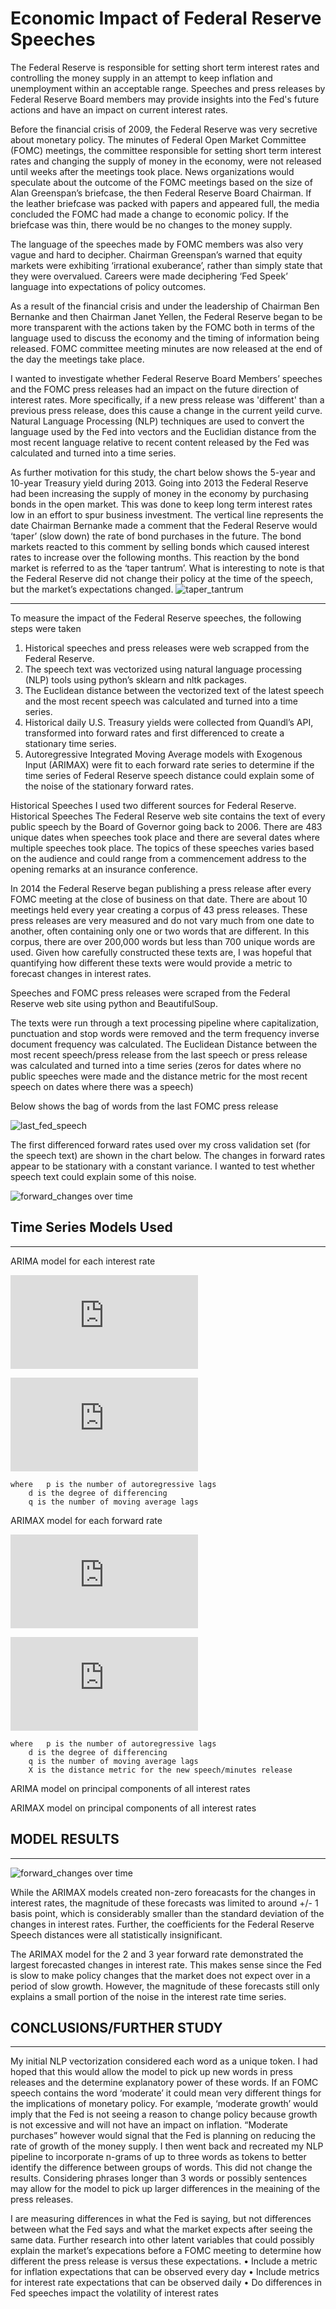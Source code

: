 # Economic Impact of Federal Reserve Speeches


The Federal Reserve is responsible for setting short term interest rates and controlling the money supply in an attempt to keep inflation and unemployment within an acceptable range. Speeches and press releases by Federal Reserve Board members may provide insights into the Fed's future actions and have an impact on current interest rates.

Before the financial crisis of 2009, the Federal Reserve was very secretive about monetary policy. The minutes of Federal Open Market Committee (FOMC) meetings, the committee responsible for setting short term interest rates and changing the supply of money in the economy, were not released until weeks after the meetings took place. News organizations would speculate about the outcome of the FOMC meetings based on the size of Alan Greenspan’s briefcase, the then Federal Reserve Board Chairman. If the leather briefcase was packed with papers and appeared full, the media concluded the FOMC had made a change to economic policy. If the briefcase was thin, there would be no changes to the money supply.

The language of the speeches made by FOMC members was also very vague and hard to decipher. Chairman Greenspan’s warned that equity markets were exhibiting ‘irrational exuberance’, rather than simply state that they were overvalued. Careers were made deciphering ‘Fed Speek’ language into expectations of policy outcomes.

As a result of the financial crisis and under the leadership of Chairman Ben Bernanke and then Chairman Janet Yellen, the Federal Reserve began to be more transparent with the actions taken by the FOMC both in terms of the language used to discuss the economy and the timing of information being released. FOMC committee meeting minutes are now released at the end of the day the meetings take place. 

I wanted to investigate whether Federal Reserve Board Members’ speeches and the FOMC press releases had an impact on the future direction of interest rates. More specifically, if a new press release was 'different' than a previous press release, does this cause a change in the current yeild curve. Natural Language Processing (NLP) techniques are used to convert the language used by the Fed into vectors and the Euclidian distance from the most recent language relative to recent content released by the Fed was calculated and turned into a time series.

As further motivation for this study, the chart below shows the 5-year and 10-year Treasury yield during 2013. Going into 2013 the Federal Reserve had been increasing the supply of money in the economy by purchasing bonds in the open market. This was done to keep long term interest rates low in an effort to spur business investment. The vertical line represents the date Chairman Bernanke made a comment that the Federal Reserve would ‘taper’ (slow down) the rate of bond purchases in the future. The bond markets reacted to this comment by selling bonds which caused interest rates to increase over the following months. This reaction by the bond market is referred to as the ‘taper tantrum’. What is interesting to note is that the Federal Reserve did not change their policy at the time of the speech, but the market’s expectations changed. 
![taper_tantrum](https://github.com/davidjsmith44/Capstone/blob/master/src/taper_tantrum.png)

---
To measure the impact of the Federal Reserve speeches, the following steps were taken
1.	Historical speeches and press releases were web scrapped from the Federal Reserve. 
2.	The speech text was vectorized using natural language processing (NLP) tools using python’s sklearn and nltk packages.
3.	The Euclidean distance between the vectorized text of the latest speech and the most recent speech was calculated and turned into a time series.
4.	Historical daily U.S. Treasury yields were collected from Quandl’s API, transformed into forward rates and first differenced to create a stationary time series.
5.	Autoregressive Integrated Moving Average models with Exogenous Input (ARIMAX) were fit to each forward rate series to determine if the time series of Federal Reserve speech distance could explain some of the noise of the stationary forward rates.

Historical Speeches
I used two different sources for Federal Reserve.
Historical Speeches
The Federal Reserve web site contains the text of every public speech by the Board of Governor going back to 2006. There are 483 unique dates when speeches took place and there are several dates where multiple speeches took place. The topics of these speeches varies based on the audience and could range from a commencement address to the opening remarks at an insurance conference. 

In 2014 the Federal Reserve began publishing a press release after every FOMC meeting at the close of business on that date. There are about 10 meetings held every year creating a corpus of 43 press releases. These press releases are very measured and do not vary much from one  date to another, often containing only one or two words that are different. In this corpus, there are over 200,000 words but less than 700 unique words are used. Given how carefully constructed these texts are, I was hopeful that quantifying how different these texts were would provide a metric to forecast changes in interest rates.

Speeches and FOMC press releases were scraped from the Federal Reserve web site using python and BeautifulSoup.

The texts were run through a text processing pipeline where capitalization, punctuation and stop words were removed and the term frequency inverse document frequency was calculated.  The Euclidean Distance between the most recent speech/press release from the last speech or press release was calculated and turned into a time series (zeros for dates where no public speeches were made and the distance metric for the most recent speech on dates where there was a speech)

Below shows the bag of words from the last FOMC press release

![last_fed_speech](https://github.com/davidjsmith44/Capstone/blob/master/src/last_fed_speech.png)

The first differenced forward rates used over my cross validation set (for the speech text) are shown in the chart below. The changes in forward rates appear to be stationary with a constant variance. I wanted to test whether speech text could explain some of this noise.

![forward_changes over time](https://github.com/davidjsmith44/Capstone/blob/master/data/forward_changes_over_time.png)

## Time Series Models Used
- - -
ARIMA model for each interest rate

![equation](https://latex.codecogs.com/gif.latex?%5CDelta%5ED%20y_t%20%3D%20%5CSigma_%7Bi%3D1%7D%5E%7Bp%7D%20%5Cphi_i%20%5CDelta%5ED%20y_%7Bt-1%7D%20&plus;%20%5CSigma_%7Bj%3D1%7D%5E%7Bq%7D%20%5Ctheta_j%20%5Cepsilon_%7Bt-j%7D%20&plus;%20%5Cepsilon_t)

![equation](https://latex.codecogs.com/gif.latex?%5Cepsilon_t%20%5Cthicksim%20N%280%2C%20%5Csigma%5E2%29)

	where 	p is the number of autoregressive lags
		d is the degree of differencing
		q is the number of moving average lags

ARIMAX model for each forward rate
	
![equation](https://latex.codecogs.com/gif.latex?%5CDelta%5ED%20y_t%20%3D%20%5CSigma_%7Bi%3D1%7D%5E%7Bp%7D%20%5Cphi_i%20%5CDelta%5ED%20y_%7Bt-1%7D%20&plus;%20%5CSigma_%7Bj%3D1%7D%5E%7Bq%7D%20%5Ctheta_j%20%5Cepsilon_t-j%20&plus;%20%5CSigma_%7Bm%3D1%7D%5E%7BM%7D%20%5Cbeta_m%20X_%7Bm%2Ct%7D%20&plus;%20%5Cepsilon_t)

![equation](https://latex.codecogs.com/gif.latex?%5Cepsilon_t%20%5Cthicksim%20N%280%2C%20%5Csigma%5E2%29)

	where 	p is the number of autoregressive lags
		d is the degree of differencing
		q is the number of moving average lags
		X is the distance metric for the new speech/minutes release

ARIMA model on principal components of all interest rates

ARIMAX model on principal components of all interest rates

## MODEL RESULTS
---
![forward_changes over time](https://github.com/davidjsmith44/Capstone/blob/master/src/inital_pred_plot.png)

While the ARIMAX models created non-zero foreacasts for the changes in interest rates, the magnitude of these forecasts was limited to around +/- 1 basis point, which is considerably smaller than the standard deviation of the changes in interest rates. Further, the coefficients for the Federal Reserve Speech distances were all statistically insignificant.

The ARIMAX model for the 2 and 3 year forward rate demonstrated the largest forecasted changes in interest rate. This  makes sense since the Fed is slow to make policy changes that the market does not expect over in a period of slow growth. However, the magnitude of these forecasts still only explains a small portion of the noise in the interest rate time series.

## CONCLUSIONS/FURTHER STUDY
--- 
My initial NLP vectorization considered each word as a unique token. I had hoped that this would allow the model to pick up new words in press releases and the determine explanatory power of these words. If an FOMC speech contains the word ‘moderate’ it could mean very different things for the implications of monetary policy. For example, ‘moderate growth’ would imply that the Fed is not seeing a reason to change policy because growth is not excessive and will not have an impact on inflation. “Moderate purchases” however would signal that the Fed is planning on reducing the rate of growth of the money supply. I then went back and recreated my NLP pipeline to incorporate n-grams of up to three words as tokens to better identify the difference between groups of words. This did not change the results. Considering phrases longer than 3 words or possibly sentences may allow for the model to pick up larger differences in the meaining of the press releases.

I are measuring differences in what the Fed is saying, but not differences between what the Fed says and what the market expects after seeing the same data. Further research into other latent variables that could possibly explain the market’s expecations before a FOMC meeting to determine how different the press release is versus these expectations.
•	Include a metric for inflation expectations that can be observed every day
•	Include metrics for interest rate expectations that can be observed daily
•	Do differences in Fed speeches impact the volatility of interest rates

